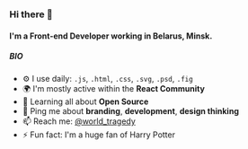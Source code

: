 ### Hi there 👋

#### I'm a Front-end Developer working in Belarus, Minsk.

##### BIO

<!-- - 🏢 I'm currently working at **Medicare Portugal** -->
- ⚙️ I use daily: `.js`, `.html`, `.css`, `.svg`, `.psd`, `.fig`
- 🌍 I'm mostly active within the **React Community**
- 🌱 Learning all about **Open Source**
- 💬 Ping me about **branding**, **development**, **design thinking**
- 📫 Reach me: [@world_tragedy](https://t.me/world_tragedy)
- ⚡️ Fun fact: I'm a huge fan of Harry Potter
